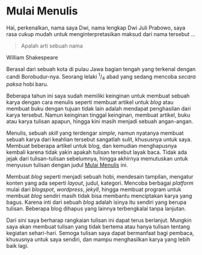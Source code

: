 Mulai Menulis
=============

Hai, perkenalkan, nama saya Dwi, nama lengkap Dwi Juli Prabowo, saya rasa
cukup mudah untuk menginterpretasikan maksud dari nama tersebut ...

> Apalah arti sebuah nama
<footer>William Shakespeare</footer>

Berasal dari sebuah kota di pulau Jawa bagian tengah yang terkenal dengan
candi Borobudur-nya. Seorang lelaki <sup>1</sup>/<sub>4</sub>
abad yang sedang mencoba _secara paksa_ hobi baru.

Beberapa tahun ini saya sudah memiliki keinginan untuk membuat sebuah karya
dengan cara menulis seperti membuat artikel untuk _blog_ atau membuat buku
dengan tujuan tidak lain adalah mendapat penghasilan dari karya tersebut. Namun
keinginan tinggal keinginan, membuat artikel, buku atau karya tulisan apapun,
hingga kini masih menjadi sebuah angan-angan.

Menulis, sebuah _skill_ yang terdengar _simple_, namun nyatanya membuat sebuah
karya dari keahlian tersebut sangatlah sulit, khususnya untuk saya. Membuat
beberapa artikel untuk blog, dan kemudian menghapusnya kembali karena tidak
yakin apakah tulisan tersebut layak baca. Tidak ada jejak dari tulisan-tulisan
sebelumnya, hingga akhirnya memutuskan untuk menyusun tulisan dengan judul
[Mulai Menulis](./mulai-menulis) ini.

Membuat _blog_ seperti menjadi sebuah hobi, mendesain tampilan, mengatur konten
yang ada seperti _layout_, judul, kategori. Mencoba berbagai _platform_ mulai
dari *blogspot*, *wordpress*, *jekyll*, hingga membuat program untuk membuat
_blog_ sendiri masih tidak bisa membantu menciptakan karya yang bagus. Karena
inti dari sebuah _blog_ adalah isinya itu sendiri yang berupa tulisan. Beberapa
blog dihapus yang lainnya terbengkalai tanpa lanjutan.

Dari sini saya berharap rangkaian tulisan ini dapat terus berlanjut. Mungkin
saya akan membuat tulisan yang tidak bertema atau hanya tulisan tentang
kegiatan sehari-hari. Semoga tulisan saya dapat bermanfaat bagi
pembaca, khususnya untuk saya sendiri, dan mampu menghasilkan karya yang lebih 
baik lagi.
